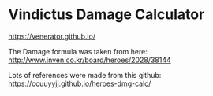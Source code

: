 # Vindictus Damage Calculator
<https://venerator.github.io/> 





The Damage formula was taken from here: http://www.inven.co.kr/board/heroes/2028/38144

Lots of references were made from this github: https://ccuuyyjj.github.io/heroes-dmg-calc/
